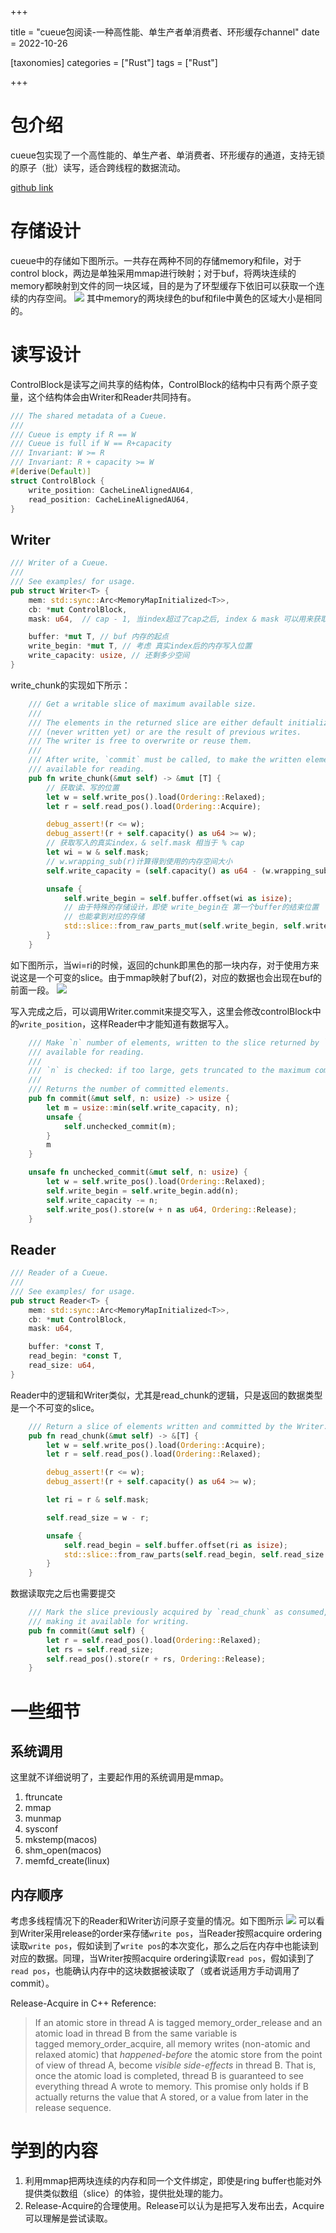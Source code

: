 +++

title = "cueue包阅读-一种高性能、单生产者单消费者、环形缓存channel"
date = 2022-10-26

[taxonomies]
categories = ["Rust"]
tags = ["Rust"]

+++

# 包介绍

cueue包实现了一个高性能的、单生产者、单消费者、环形缓存的通道，支持无锁的原子（批）读写，适合跨线程的数据流动。

[github link](https://github.com/erenon/cueue)

# 存储设计
cueue中的存储如下图所示。一共存在两种不同的存储memory和file，对于control block，两边是单独采用mmap进行映射；对于buf，将两块连续的memory都映射到文件的同一块区域，目的是为了环型缓存下依旧可以获取一个连续的内存空间。
![](/image/cueue_memory1.png)
其中memory的两块绿色的buf和file中黄色的区域大小是相同的。


# 读写设计
ControlBlock是读写之间共享的结构体，ControlBlock的结构中只有两个原子变量，这个结构体会由Writer和Reader共同持有。
```rust
/// The shared metadata of a Cueue.
///
/// Cueue is empty if R == W
/// Cueue is full if W == R+capacity
/// Invariant: W >= R
/// Invariant: R + capacity >= W
#[derive(Default)]
struct ControlBlock {
    write_position: CacheLineAlignedAU64,
    read_position: CacheLineAlignedAU64,
}
```

## Writer
```rust
/// Writer of a Cueue.
///
/// See examples/ for usage.
pub struct Writer<T> {
    mem: std::sync::Arc<MemoryMapInitialized<T>>,
    cb: *mut ControlBlock,
    mask: u64,  // cap - 1, 当index超过了cap之后, index & mask 可以用来获取真实的index

    buffer: *mut T, // buf 内存的起点
    write_begin: *mut T, // 考虑 真实index后的内存写入位置
    write_capacity: usize, // 还剩多少空间
}
```
write_chunk的实现如下所示：
```rust
    /// Get a writable slice of maximum available size.
    ///
    /// The elements in the returned slice are either default initialized
    /// (never written yet) or are the result of previous writes.
    /// The writer is free to overwrite or reuse them.
    ///
    /// After write, `commit` must be called, to make the written elements
    /// available for reading.
    pub fn write_chunk(&mut self) -> &mut [T] {
	    // 获取读、写的位置
        let w = self.write_pos().load(Ordering::Relaxed); 
        let r = self.read_pos().load(Ordering::Acquire);

        debug_assert!(r <= w);
        debug_assert!(r + self.capacity() as u64 >= w);
		// 获取写入的真实index，& self.mask 相当于 % cap
        let wi = w & self.mask;
        // w.wrapping_sub(r)计算得到使用的内存空间大小
        self.write_capacity = (self.capacity() as u64 - (w.wrapping_sub(r))) as usize;

        unsafe {
            self.write_begin = self.buffer.offset(wi as isize);
            // 由于特殊的存储设计，即使 write_begin在 第一个buffer的结束位置
            // 也能拿到对应的存储
            std::slice::from_raw_parts_mut(self.write_begin, self.write_capacity)
        }
    }
```
如下图所示，当wi=ri的时候，返回的chunk即黑色的那一块内存，对于使用方来说这是一个可变的slice。由于mmap映射了buf(2)，对应的数据也会出现在buf的前面一段。
![](/image/cueue_memory2.png)

写入完成之后，可以调用Writer.commit来提交写入，这里会修改controlBlock中的`write_position`，这样Reader中才能知道有数据写入。
```rust
    /// Make `n` number of elements, written to the slice returned by `write_chunk`
    /// available for reading.
    ///
    /// `n` is checked: if too large, gets truncated to the maximum committable size.
    ///
    /// Returns the number of committed elements.
    pub fn commit(&mut self, n: usize) -> usize {
        let m = usize::min(self.write_capacity, n);
        unsafe {
            self.unchecked_commit(m);
        }
        m
    }

    unsafe fn unchecked_commit(&mut self, n: usize) {
        let w = self.write_pos().load(Ordering::Relaxed);
        self.write_begin = self.write_begin.add(n);
        self.write_capacity -= n;
        self.write_pos().store(w + n as u64, Ordering::Release);
    }
```

## Reader
```rust
/// Reader of a Cueue.
///
/// See examples/ for usage.
pub struct Reader<T> {
    mem: std::sync::Arc<MemoryMapInitialized<T>>,
    cb: *mut ControlBlock,
    mask: u64,

    buffer: *const T,
    read_begin: *const T,
    read_size: u64,
}
```
Reader中的逻辑和Writer类似，尤其是read_chunk的逻辑，只是返回的数据类型是一个不可变的slice。
```rust
    /// Return a slice of elements written and committed by the Writer.
    pub fn read_chunk(&mut self) -> &[T] {
        let w = self.write_pos().load(Ordering::Acquire);
        let r = self.read_pos().load(Ordering::Relaxed);

        debug_assert!(r <= w);
        debug_assert!(r + self.capacity() as u64 >= w);

        let ri = r & self.mask;

        self.read_size = w - r;

        unsafe {
            self.read_begin = self.buffer.offset(ri as isize);
            std::slice::from_raw_parts(self.read_begin, self.read_size as usize)
        }
    }
```
数据读取完之后也需要提交
```rust
    /// Mark the slice previously acquired by `read_chunk` as consumed,
    /// making it available for writing.
    pub fn commit(&mut self) {
        let r = self.read_pos().load(Ordering::Relaxed);
        let rs = self.read_size;
        self.read_pos().store(r + rs, Ordering::Release);
    }
```

# 一些细节

## 系统调用
这里就不详细说明了，主要起作用的系统调用是mmap。
1. ftruncate
2. mmap
3. munmap
4. sysconf
5. mkstemp(macos)
6. shm_open(macos)
7. memfd_create(linux)


## 内存顺序
考虑多线程情况下的Reader和Writer访问原子变量的情况。如下图所示
![](/image/cueue_sync.png)
可以看到Writer采用release的order来存储`write pos`，当Reader按照acquire ordering读取`write pos`，假如读到了`write pos`的本次变化，那么之后在内存中也能读到对应的数据。同理，当Writer按照acquire ordering读取`read pos`，假如读到了`read pos`，也能确认内存中的这块数据被读取了（或者说适用方手动调用了commit）。

Release-Acquire in C++ Reference:
>If an atomic store in thread A is tagged memory_order_release and an atomic load in thread B from the same variable is tagged memory_order_acquire, all memory writes (non-atomic and relaxed atomic) that _happened-before_ the atomic store from the point of view of thread A, become _visible side-effects_ in thread B. That is, once the atomic load is completed, thread B is guaranteed to see everything thread A wrote to memory. This promise only holds if B actually returns the value that A stored, or a value from later in the release sequence.


# 学到的内容

1. 利用mmap把两块连续的内存和同一个文件绑定，即使是ring buffer也能对外提供类似数组（slice）的体验，提供批处理的能力。
2. Release-Acquire的合理使用。Release可以认为是把写入发布出去，Acquire可以理解是尝试读取。